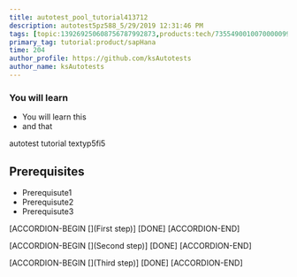 ```yaml
---
title: autotest_pool_tutorial413712
description: autotest5pz588_5/29/2019 12:31:46 PM
tags: [topic:139269250608756787992873,products:tech/73554900100700000996,tutorial:experience/advanced]
primary_tag: tutorial:product/sapHana
time: 204
author_profile: https://github.com/ksAutotests
author_name: ksAutotests
---
```

### You will learn
- You will learn this
- and that

autotest tutorial textyp5fi5

## Prerequisites
- Prerequisute1
- Prerequisute2
- Prerequisute3

[ACCORDION-BEGIN [](First step)]
[DONE]
[ACCORDION-END]

[ACCORDION-BEGIN [](Second step)]
[DONE]
[ACCORDION-END]

[ACCORDION-BEGIN [](Third step)]
[DONE]
[ACCORDION-END]

